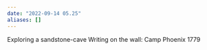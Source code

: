 ```yaml
---
date: "2022-09-14 05.25"
aliases: []
---
```


Exploring a sandstone-cave
Writing on the wall: Camp Phoenix 1779